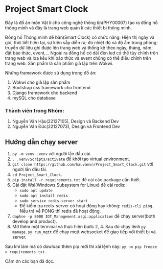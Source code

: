 # Project Smart Clock
Đây là đồ án môn Vật lí cho công nghệ thông tin(PHY00007) tạo ra đồng hồ thông minh và đây là trang web quản lí các thiết bị thông minh.

Đồng hồ Thông minh để bàn(Smart Clock) có chức năng: Hiện thị ngày và giờ, thời tiết hiện tại, sự kiện sắp diễn ra; đo nhiệt độ và độ ẩm trong phòng; 
truyền dữ liệu ghi được lên trang web và thống kê theo ngày, tháng, năm; đặt báo thức, event,... Ngoài ra đồng hồ có dải đèn led có thể tùy chính trên trang web và loa kêu khi báo thức
và event chũng có thể điều chỉnh trên trang web. Sản phẩm là sản phẩm giả lập trên Wokwi.

Những framework được sử dụng trong đồ án:
1. Wokwi cho giả lập sản phẩm
2. Bootstrap css framework cho frontend
3. Django framework cho backend
4. mySQL cho database

### Thành viên trong Nhóm:
1. Nguyễn Văn Hậu(22127105), Design và Backend Dev
2. Nguyễn Văn Đức(22127073), Design và Frontend Dev

## Hướng dẫn chạy server
1. `py -m venv .venv` với người lần đầu cài.
2. `. .venv/Scripts/activate` để khởi tạo virtual environment.
3. `git clone https://github.com/hauvanvn/Project_Smart_Clock.git` với người lần đầu tải.
4. `cd Project_Smart_Clock`.
5. `pip install -r requirements.txt` để cài các package cần thiết.
6. Cài đặt Wsl(Windows Subsystem for Linux) để cài redis:
    - `sudo apt update`
    - `sudo apt install redis`
    - `sudo service redis-server start`
    - Để kiểm tra redis-server có hoạt động hay không: `redis-cli ping`. Nếu trả về PONG thì redis đã hoạt động.
7. `daphne -p 8000 IOT_Management.asgi:application` để chạy server(both develop and product).
8. Mở thêm một terminal và thực hiện bước 2, 4. Sau đó chạy lệnh `py manage.py run_mqtt` để chạy mqtt websocket để giao tiếp với thiết bị và server.

Sau khi làm mà có dowload thêm pip mới thì xài lệnh này: `py -m pip freeze > requirements.txt`.

Cảm ơn các bạn đã đọc.
